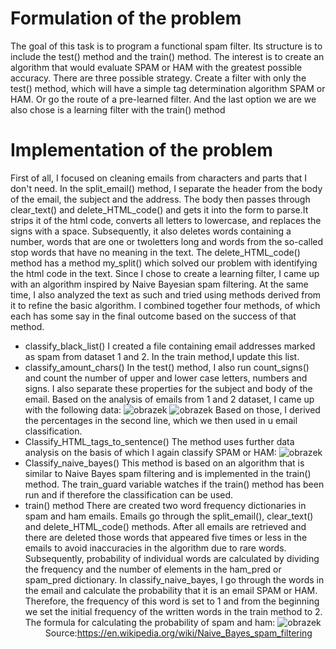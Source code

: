 # Formulation of the problem
The goal of this task is to program a functional spam filter. Its structure is to include
the test() method and the train() method. The interest is to create an algorithm that would
evaluate SPAM or HAM with the greatest possible accuracy. There are three possible strategy. 
Create a filter with only the test() method, which will have a simple tag determination algorithm
SPAM or HAM. Or go the route of a pre-learned filter. And the last option we are
we also chose is a learning filter with the train() method

# Implementation of the problem
First of all, I focused on cleaning emails from characters and parts that I don't need.
In the split_email() method, I separate the header from the body of the email, the subject and the address. The body then passes through
clear_text() and delete_HTML_code() and gets it into the form to parse.It strips it of the html code, converts all letters to lowercase, 
and replaces the signs with a space. Subsequently, it also deletes words containing a number, words that are one or twoletters long and
words from the so-called stop words that have no meaning in the text. The delete_HTML_code() method has a method
my_split() which solved our problem with identifying the html code in the text.
Since I chose to create a learning filter, I came up with an algorithm inspired by Naive Bayesian spam filtering. At the same time, 
I also analyzed the text as such and tried using methods derived from it to refine the basic algorithm. I combined together four methods, of which
each has some say in the final outcome based on the success of that method. 
* classify_black_list()
I created a file containing email addresses marked as spam from dataset 1 and 2. In the train method,I update this list.
* classify_amount_chars()
In the test() method, I also run count_signs() and count the number of upper and lower case letters, numbers and
signs. I also separate these properties for the subject and body of the email. Based on the analysis of emails from 1 and 2
dataset, I came up with the following data:
![obrazek](https://github.com/user-attachments/assets/9c9ca139-c25c-4151-aa49-570a54a00455)
![obrazek](https://github.com/user-attachments/assets/230397ac-d151-426e-9a3b-2daa2b57c726)
Based on those, I derived the percentages in the second line, which we then used in u email classification.
* Classify_HTML_tags_to_sentence()
The method uses further data analysis on the basis of which I again classify SPAM or HAM:
![obrazek](https://github.com/user-attachments/assets/47cec6ba-ccfb-4465-887d-aecd04bb2bec)
* Classify_naive_bayes()
This method is based on an algorithm that is similar to Naive Bayes spam filtering and is implemented in the train() method.
The train_guard variable watches if the train() method has been run and if therefore the classification can be used.
* train() method
There are created two word frequency dictionaries in spam and ham emails. Emails go through the split_email(),
clear_text() and delete_HTML_code() methods. After all emails are retrieved and there are deleted those words that appeared
five times or less in the emails to avoid inaccuracies in the algorithm due to rare words. Subsequently, probability of individual words
are calculated by dividing the frequency and the number of elements in the ham_pred or spam_pred dictionary.
In classify_naive_bayes, I go through the words in the email and calculate the probability that it is an email
SPAM or HAM. Therefore, the frequency of this word is set to 1 and from the beginning we set the initial frequency of the written words
in the train method to 2. The formula for calculating the probability of spam and ham:
![obrazek](https://github.com/user-attachments/assets/d9acdc45-3a50-44d8-bab0-165848f9c65a)
 &emsp; &emsp;Source:https://en.wikipedia.org/wiki/Naive_Bayes_spam_filtering
